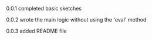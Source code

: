 0.0.1 completed basic sketches

0.0.2 wrote the main logic without using the 'eval' method

0.0.3 added README file